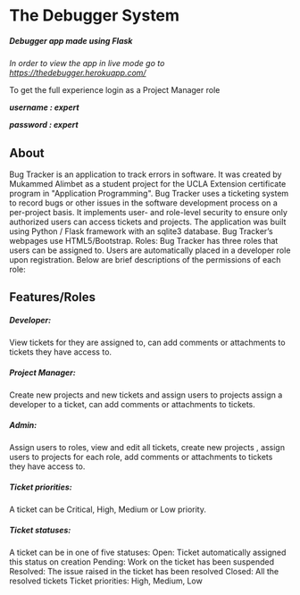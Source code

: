# The Debugger System
##### Debugger app made using Flask

*In order to view the app in live mode go to https://thedebugger.herokuapp.com/*

To get the full experience login as a Project Manager role

***username : expert***

***password : expert***

## About
Bug Tracker is an application to track errors in software. It was created by Mukammed Alimbet as a student project for the UCLA Extension certificate program in "Application Programming". Bug Tracker uses a ticketing system to record bugs or other issues in the software development process on a per-project basis. It implements user- and role-level security to ensure only authorized users can access tickets and projects. The application was built using Python / Flask framework with an sqlite3 database. Bug Tracker’s webpages use HTML5/Bootstrap. Roles: Bug Tracker has three roles that users can be assigned to. Users are automatically placed in a developer role upon registration. Below are brief descriptions of the permissions of each role:

## Features/Roles

##### Developer:
View tickets for they are assigned to, can add comments or attachments to tickets they have access to.


##### Project Manager:
Create new projects and new tickets and assign users to projects assign a developer to a ticket, can add comments or attachments to tickets.

##### Admin:
Assign users to roles, view and edit all tickets, create new projects , assign users to projects for each role, add comments or attachments to tickets they have access to.

##### Ticket priorities:
A ticket can be Critical, High, Medium or Low priority.

##### Ticket statuses: 
A ticket can be in one of five statuses:
Open: Ticket automatically assigned this status on creation
Pending: Work on the ticket has been suspended
Resolved: The issue raised in the ticket has been resolved
Closed: All the resolved tickets
Ticket priorities: 
High, Medium, Low
